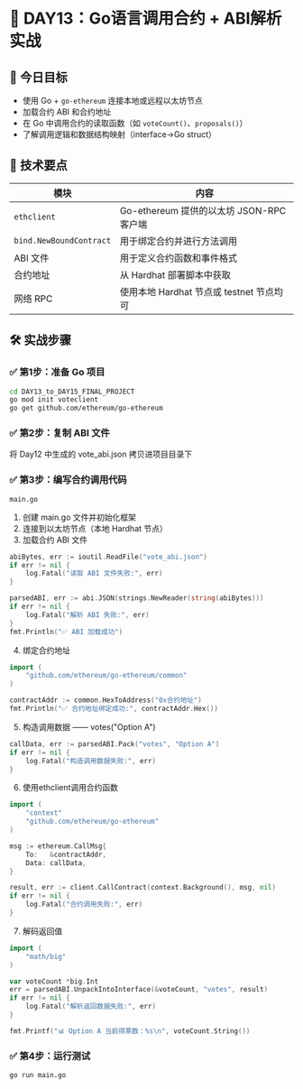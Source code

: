 # 📅 DAY13：Go语言调用合约 + ABI解析实战


## 🎯 今日目标

* 使用 Go + `go-ethereum` 连接本地或远程以太坊节点
* 加载合约 ABI 和合约地址
* 在 Go 中调用合约的读取函数（如 `voteCount()`、`proposals()`）
* 了解调用逻辑和数据结构映射（interface→Go struct）

## 🧠 技术要点

| 模块                      | 内容                              |
| ----------------------- | ------------------------------- |
| `ethclient`             | Go-ethereum 提供的以太坊 JSON-RPC 客户端 |
| `bind.NewBoundContract` | 用于绑定合约并进行方法调用                   |
| ABI 文件                  | 用于定义合约函数和事件格式                   |
| 合约地址                    | 从 Hardhat 部署脚本中获取               |
| 网络 RPC                  | 使用本地 Hardhat 节点或 testnet 节点均可   |

## 🛠️ 实战步骤


### ✅ 第1步：准备 Go 项目

```bash
cd DAY13_to_DAY15_FINAL_PROJECT
go mod init voteclient
go get github.com/ethereum/go-ethereum
```

### ✅ 第2步：复制 ABI 文件
将 Day12 中生成的 vote_abi.json 拷贝进项目目录下


### ✅ 第3步：编写合约调用代码

`main.go`
1. 创建 main.go 文件并初始化框架
2. 连接到以太坊节点（本地 Hardhat 节点）
3. 加载合约 ABI 文件
```go
abiBytes, err := ioutil.ReadFile("vote_abi.json")
if err != nil {
	log.Fatal("读取 ABI 文件失败:", err)
}

parsedABI, err := abi.JSON(strings.NewReader(string(abiBytes)))
if err != nil {
	log.Fatal("解析 ABI 失败:", err)
}
fmt.Println("✅ ABI 加载成功")
```
4. 绑定合约地址
```go
import (
	"github.com/ethereum/go-ethereum/common"
)

contractAddr := common.HexToAddress("0x合约地址")
fmt.Println("✅ 合约地址绑定成功:", contractAddr.Hex())
```
5. 构造调用数据 —— votes("Option A")
```go
callData, err := parsedABI.Pack("votes", "Option A")
if err != nil {
	log.Fatal("构造调用数据失败:", err)
}
```
6. 使用ethclient调用合约函数
```GO
import (
	"context"
	"github.com/ethereum/go-ethereum"
)

msg := ethereum.CallMsg{
	To:   &contractAddr,
	Data: callData,
}

result, err := client.CallContract(context.Background(), msg, nil)
if err != nil {
	log.Fatal("合约调用失败:", err)
}
```
7. 解码返回值
```go
import (
	"math/big"
)

var voteCount *big.Int
err = parsedABI.UnpackIntoInterface(&voteCount, "votes", result)
if err != nil {
	log.Fatal("解析返回数据失败:", err)
}

fmt.Printf("📊 Option A 当前得票数：%s\n", voteCount.String())
```

### ✅ 第4步：运行测试
```bash
go run main.go
```